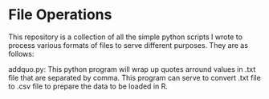 # File Operations

This repository is a collection of all the simple python scripts I wrote to process various formats of files to serve different purposes. They are as follows:

addquo.py: This python program will wrap up quotes arround values in .txt file that are separated by comma. This program can serve to convert .txt file to .csv file to prepare the data to be loaded in R.
